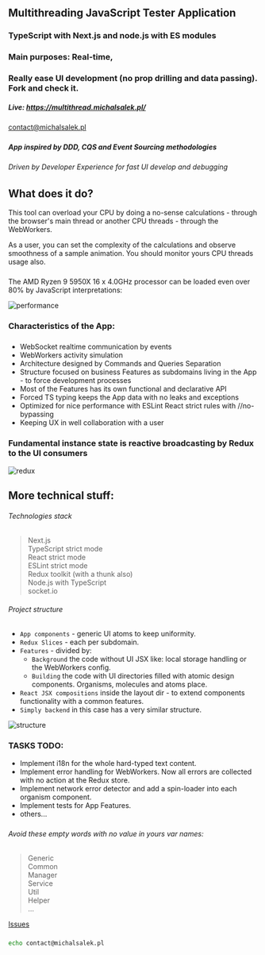 ## Multithreading JavaScript Tester Application
### TypeScript with Next.js and node.js with ES modules
### Main purposes: Real-time, 
### Really ease UI development (no prop drilling and data passing). Fork and check it.

##### Live: https://multithread.michalsalek.pl/

###                       

contact@michalsalek.pl

###                       

##### App inspired by DDD, CQS and Event Sourcing methodologies

###### Driven by Developer Experience for fast UI develop and debugging

###                                  

## What does it do?

This tool can overload your CPU by doing a no-sense calculations - through the browser's main thread or another CPU
threads - through the WebWorkers.

As a user, you can set the complexity of the calculations and observe smoothness of a sample animation. You should
monitor yours CPU threads usage also.

###                             

The AMD Ryzen 9 5950X 16 x 4.0GHz processor can be loaded even over 80% by JavaScript interpretations:

![performance](https://michalsalek.pl/public_files/performance.png)

###                              

### Characteristics of the App:

###                              

- WebSocket realtime communication by events
- WebWorkers activity simulation
- Architecture designed by Commands and Queries Separation
- Structure focused on business Features as subdomains living in the App - to force development processes
- Most of the Features has its own functional and declarative API
- Forced TS typing keeps the App data with no leaks and exceptions
- Optimized for nice performance with ESLint React strict rules with //no-bypassing
- Keeping UX in well collaboration with a user

###                         

### Fundamental instance state is reactive broadcasting by Redux to the UI consumers

![redux](https://michalsalek.pl/public_files/reduxdev.png)

###                        

## More technical stuff:

###### Technologies stack

> Next.js  
> TypeScript strict mode  
> React strict mode  
> ESLint strict mode  
> Redux toolkit (with a thunk also)  
> Node.js with TypeScript  
> socket.io

###### Project structure

- `App components` - generic UI atoms to keep uniformity.
- `Redux Slices` - each per subdomain.
- `Features` - divided by:
    - `Background` the code without UI JSX like: local storage handling or the WebWorkers config.
    - `Building` the code with UI directories filled with atomic design components. Organisms, molecules and atoms
      place.
- `React JSX compositions` inside the layout dir - to extend components functionality with a common features.
- `Simply backend` in this case has a very similar structure.

![structure](https://michalsalek.pl/public_files/struktura.png)

###                                   

###                        

### TASKS TODO:

- Implement i18n for the whole hard-typed text content.
- Implement error handling for WebWorkers. Now all errors are collected with no action at the Redux store.
- Implement network error detector and add a spin-loader into each organism component.
- Implement tests for App Features.
- others...

###                                  

###         

###### Avoid these empty words with no value in yours var names:

> Generic  
> Common  
> Manager  
> Service   
> Util  
> Helper  
> ...

[Issues](https://github.com/MichalSalek/multithreading/issues)

###          

```sh
echo contact@michalsalek.pl
```
